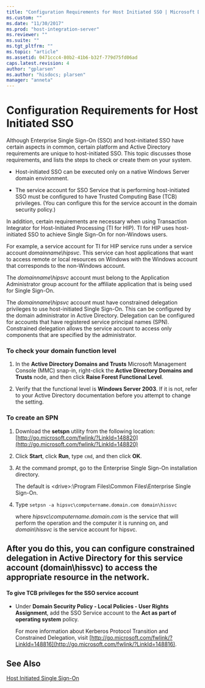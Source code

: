 ```yaml
---
title: "Configuration Requirements for Host Initiated SSO | Microsoft Docs"
ms.custom: ""
ms.date: "11/30/2017"
ms.prod: "host-integration-server"
ms.reviewer: ""
ms.suite: ""
ms.tgt_pltfrm: ""
ms.topic: "article"
ms.assetid: 0471ccc4-80b2-41b6-b32f-779d75fd06ad
caps.latest.revision: 4
author: "gplarsen"
ms.author: "hisdocs; plarsen"
manager: "anneta"
---
```

# Configuration Requirements for Host Initiated SSO
Although Enterprise Single Sign-On (SSO) and host-initiated SSO have certain aspects in common, certain platform and Active Directory requirements are unique to host-initiated SSO. This topic discusses those requirements, and lists the steps to check or create them on your system.  
  
-   Host-initiated SSO can be executed only on a native Windows Server domain environment.  
  
-   The service account for SSO Service that is performing host-initiated SSO must be configured to have Trusted Computing Base (TCB) privileges. (You can configure this for the service account in the domain security policy.)  
  
 In addition, certain requirements are necessary when using Transaction Integrator for Host-Initiated Processing (TI for HIP). TI for HIP uses host-initiated SSO to achieve Single Sign-On for non-Windows users.  
  
 For example, a service account for TI for HIP service runs under a service account *domainname\hipsvc*. This service can host applications that want to access remote or local resources on Windows with the Windows account that corresponds to the non-Windows account.  
  
 The *domainname\hipsvc* account must belong to the Application Administrator group account for the affiliate application that is being used for Single Sign-On.  
  
 The *domainname\hipsvc* account must have constrained delegation privileges to use host-initiated Single Sign-On. This can be configured by the domain administrator in Active Directory. Delegation can be configured for accounts that have registered service principal names (SPN). Constrained delegation allows the service account to access only components that are specified by the administrator.  
  
### To check your domain function level  
  
1.  In the **Active Directory Domains and Trusts** Microsoft Management Console (MMC) snap-in, right-click the **Active Directory Domains and Trusts** node, and then click **Raise Forest Functional Level**.  
  
2.  Verify that the functional level is **Windows Server 2003**. If it is not, refer to your Active Directory documentation before you attempt to change the setting.  
  
### To create an SPN  
  
1.  Download the **setspn** utility from the following location: [http://go.microsoft.com/fwlink/?LinkId=148820](http://go.microsoft.com/fwlink/?LinkId=148820)  
  
2.  Click **Start**, click **Run**, type `cmd`, and then click **OK**.  
  
3.  At the command prompt, go to the Enterprise Single Sign-On installation directory.  
  
     The default is \<drive>:\Program Files\Common Files\Enterprise Single Sign-On.  
  
4.  Type `setpsn -a hipsvc\computername.domain.com domain\hissvc`  
  
     where *hipsvc\computername.domain.com* is the service that will perform the operation and the computer it is running on, and *domain\hissvc* is the service account for hipsvc.  
  
## After you do this, you can configure constrained delegation in Active Directory for this service account (domain\hissvc) to access the appropriate resource in the network.  
  
#### To give TCB privileges for the SSO service account  
  
-   Under **Domain Security Policy - Local Policies - User Rights Assignment**, add the SSO Service account to the **Act as part of operating system** policy.  
  
     For more information about Kerberos Protocol Transition and Constrained Delegation, visit [http://go.microsoft.com/fwlink/?LinkId=148816](http://go.microsoft.com/fwlink/?LinkId=148816).  
  
## See Also  
 [Host Initiated Single Sign-On](../esso/host-initiated-single-sign-on.md)